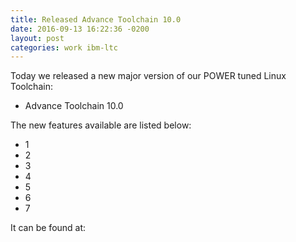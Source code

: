 ```yaml
---
title: Released Advance Toolchain 10.0
date: 2016-09-13 16:22:36 -0200
layout: post
categories: work ibm-ltc
---
```

Today we released a new major version of our POWER tuned Linux Toolchain:<!--more-->

- Advance Toolchain 10.0

The new features available are listed below:

- 1
- 2
- 3
- 4
- 5
- 6
- 7

It can be found at:
